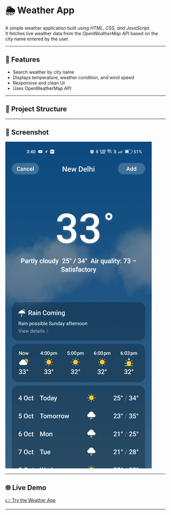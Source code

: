 # 🌦 Weather App

A simple weather application built using *HTML, CSS, and JavaScript*.  
It fetches live weather data from the *OpenWeatherMap API* based on the city name entered by the user.

---

## 🚀 Features
- Search weather by city name
- Displays temperature, weather condition, and wind speed
- Responsive and clean UI
- Uses OpenWeatherMap API

---

## 📂 Project Structure

---

## 📸 Screenshot
![Weather App Screenshot](screenshot.png)

---

## 🌐 Live Demo
[👉 Try the Weather App](https://xyzvikram.github.io/weather-app/)

---
